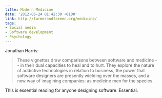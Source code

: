 ```yaml
---
title: Modern Medicine
date: '2012-05-24 01:42:30 +0100'
link: http://farmerandfarmer.org/medicine/
tags:
- Social media
- Software development
- Psychology
---
```

Jonathan Harris:

> These vignettes draw comparisons between software and medicine -- in their dual capacities to heal and to hurt. They explore the nature of addictive technologies in relation to business, the power that software designers are presently wielding over the masses, and a new way of imagining companies: as medicine men for the species.

This is essential reading for anyone designing software. Essential.
